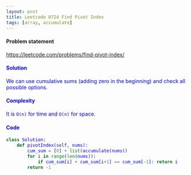 ```yaml
---
layout: post
title: Leetcode 0724 Find Pivot Index
tags: [array, accumulate]
---
```


#### Problem statement

<a href="https://leetcode.com/problems/find-pivot-index/"> <font color = blue>https://leetcode.com/problems/find-pivot-index/

#### Solution
We can use cumulative sums (adding zero in the beginning) and check all possible options.

#### Complexity
It is `O(n)` for time and `O(n)` for space.

#### Code
```python
class Solution:
    def pivotIndex(self, nums):
        cum_sum = [0] + list(accumulate(nums))
        for i in range(len(nums)):
            if cum_sum[i] + cum_sum[i+1] == cum_sum[-1]: return i
        return -1
```

